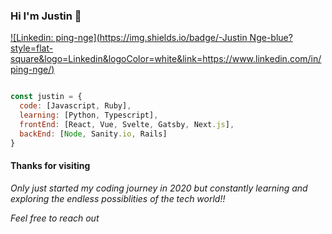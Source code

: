 ### Hi I'm Justin 👋

[![Linkedin: ping-nge](https://img.shields.io/badge/-Justin Nge-blue?style=flat-square&logo=Linkedin&logoColor=white&link=https://www.linkedin.com/in/ping-nge/)](https://www.linkedin.com/in/ping-nge/)

```javascript

const justin = {
  code: [Javascript, Ruby],
  learning: [Python, Typescript],
  frontEnd: [React, Vue, Svelte, Gatsby, Next.js],
  backEnd: [Node, Sanity.io, Rails]
}
```

#### Thanks for visiting

<em>Only just started my coding journey in 2020 but constantly learning and exploring the endless possiblities of the tech world!!</em>

<em>Feel free to reach out</em>
